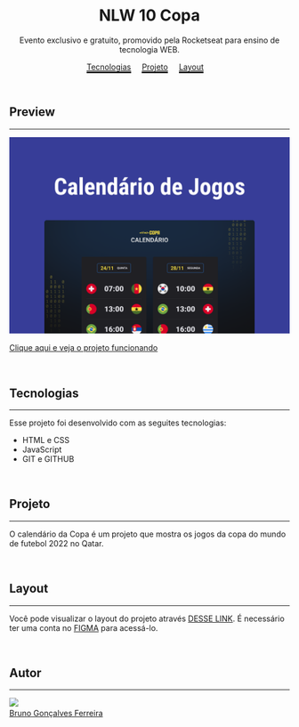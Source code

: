 <h1 align="center">NLW 10 Copa </h1>

<p align="center">Evento exclusivo e gratuito, promovido pela Rocketseat para ensino de tecnologia WEB.</p>

<p align="center">
  <a href="#-Tecnologias" style="border-bottom: 3px solid ">Tecnologias</a>&nbsp;&nbsp;&nbsp;&nbsp;
  <a href="#-projeto" style="border-bottom: 3px solid ">Projeto</a>&nbsp;&nbsp;&nbsp;&nbsp;
  <a href="#-layout" style="border-bottom: 3px solid ">Layout</a>&nbsp;&nbsp;&nbsp;&nbsp;
</p>

</br>

## Preview

---

<p>
  <img alt="Calendario da copa" src=".github/preview.png">    
</p>

<a href="https://brunogoncalvesferreira.github.io/world-cup-schedule/">Clique aqui e veja o projeto funcionando</a>

</br>

## Tecnologias

---

Esse projeto foi desenvolvido com as seguites tecnologias:

- HTML e CSS
- JavaScript
- GIT e GITHUB

</br>

## Projeto

---

O calendário da Copa é um projeto que mostra os jogos da copa do mundo de futebol 2022 no Qatar.

</br>

## Layout

---

Você pode visualizar o layout do projeto através [DESSE LINK](<https://www.figma.com/file/0nWaXPSVGMvXsKw5EyeYN7/Calend%C3%A1rio-de-Jogos-(Community)?node-id=0%3A1>). É necessário ter uma conta no [FIGMA](https://www.figma.com) para acessá-lo.

</br>

## Autor

---

<img src="https://github.com/brunogoncalvesferreira.png" width="20%"/>
</br>
<a href="https://www.linkedin.com/bruno-goncalves-ferreira">Bruno Gonçalves Ferreira</a>
